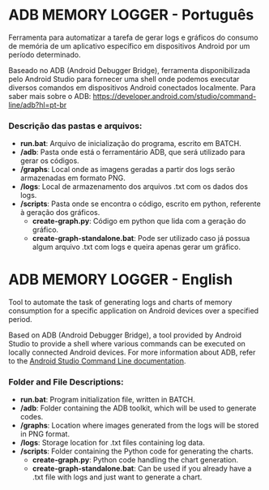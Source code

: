 # ADB MEMORY LOGGER - Português

Ferramenta para automatizar a tarefa de gerar logs e gráficos do consumo de memória de um aplicativo específico em dispositivos Android por um período determinado.

Baseado no ADB (Android Debugger Bridge), ferramenta disponibilizada pelo Android Studio para fornecer uma shell onde podemos executar diversos comandos em dispositivos Android conectados localmente.
Para saber mais sobre o ADB: https://developer.android.com/studio/command-line/adb?hl=pt-br

### Descrição das pastas e arquivos:

- **run.bat**: Arquivo de inicialização do programa, escrito em BATCH.
- **/adb**: Pasta onde está o ferramentário ADB, que será utilizado para gerar os códigos.
- **/graphs**: Local onde as imagens geradas a partir dos logs serão armazenadas em formato PNG.
- **/logs**: Local de armazenamento dos arquivos .txt com os dados dos logs.
- **/scripts**: Pasta onde se encontra o código, escrito em python, referente à geração dos gráficos.
  - **create-graph.py**: Código em python que lida com a geração do gráfico.
  - **create-graph-standalone.bat**: Pode ser utilizado caso já possua algum arquivo .txt com logs e queira apenas gerar um gráfico.


# ADB MEMORY LOGGER - English

Tool to automate the task of generating logs and charts of memory consumption for a specific application on Android devices over a specified period.

Based on ADB (Android Debugger Bridge), a tool provided by Android Studio to provide a shell where various commands can be executed on locally connected Android devices.
For more information about ADB, refer to the [Android Studio Command Line documentation](https://developer.android.com/studio/command-line/adb?hl=en).

### Folder and File Descriptions:

- **run.bat**: Program initialization file, written in BATCH.
- **/adb**: Folder containing the ADB toolkit, which will be used to generate codes.
- **/graphs**: Location where images generated from the logs will be stored in PNG format.
- **/logs**: Storage location for .txt files containing log data.
- **/scripts**: Folder containing the Python code for generating the charts.
  - **create-graph.py**: Python code handling the chart generation.
  - **create-graph-standalone.bat**: Can be used if you already have a .txt file with logs and just want to generate a chart.
